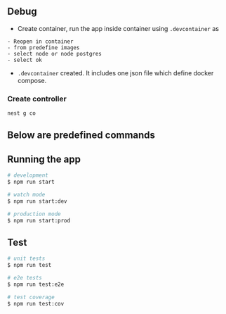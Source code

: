 
## Debug

* Create container, run the app inside container using `.devcontainer` as 
```
- Reopen in container
- from predefine images
- select node or node postgres
- select ok
```
* `.devcontainer` created. It includes one json file which define docker compose. 


### Create controller

```javascript
nest g co 
```



## Below are predefined commands
## Running the app

```bash
# development
$ npm run start

# watch mode
$ npm run start:dev

# production mode
$ npm run start:prod
```

## Test

```bash
# unit tests
$ npm run test

# e2e tests
$ npm run test:e2e

# test coverage
$ npm run test:cov
```



